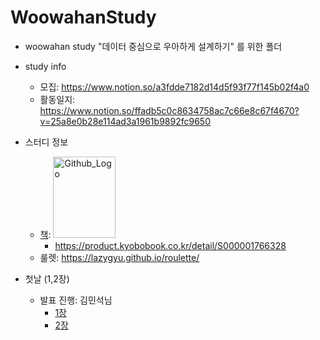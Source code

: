# WoowahanStudy

- woowahan study "데이터 중심으로 우아하게 설계하기" 를 위한 폴더

- study info
    - 모집: https://www.notion.so/a3fdde7182d14d5f93f77f145b02f4a0
    - 활동일지: https://www.notion.so/ffadb5c0c8634758ac7c66e8c67f4670?v=25a8e0b28e114ad3a1961b9892fc9650
  
- 스터디 정보
    - [책](https://wikibook.co.kr/images/cover/l/9791158390983.jpg): <img src="https://wikibook.co.kr/images/cover/l/9791158390983.jpg" width="100px" height="130px" title="Github_Logo"/>
        -  https://product.kyobobook.co.kr/detail/S000001766328 
    - 룰렛: https://lazygyu.github.io/roulette/


- 첫날 (1,2장)
    - 발표 진행: 김민석님
        - [1장](./ch01.%EC%8B%A0%EB%A2%B0%ED%95%A0%EC%88%98%20%EC%9E%88%EA%B3%A0%20%ED%99%95%EC%9E%A5%20%EA%B0%80%EB%8A%A5%ED%95%98%EB%A9%B0%20%EC%9C%A0%EC%A7%80%EB%B3%B4%EC%88%98%ED%95%98%EA%B8%B0%20%EC%89%AC%EC%9A%B4%20%EC%96%B4%ED%94%8C%EB%A6%AC%EC%BC%80%EC%9D%B4%EC%85%98/minskim0327/summary.md)
        - [2장](./ch02.%EB%8D%B0%EC%9D%B4%ED%84%B0%20%EB%AA%A8%EB%8D%B8%EA%B3%BC%20%EC%A7%88%EC%9D%98%20%EC%96%B8%EC%96%B4/minskim0327/summary.md)
